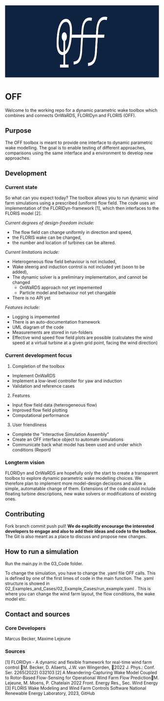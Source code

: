 <p align="center">
  <img width="880" height="240" src="https://github.com/TUDelft-DataDrivenControl/OFF/blob/main/99_Design/01_Logo/OFF_Logo_wide.png">
</p>

# OFF
Welcome to the working repo for a dynamic parametric wake toolbox which combines and connects OnWaRDS, FLORIDyn and FLORIS (OFF).
## Purpose
The OFF toolbox is meant to provide one interface to dynamic parametric wake modelling. The goal is to enable testing of different approaches, comparisons using the same interface and a environment to develop new approaches.

## Development
### Current state
So what can you expect today?
The toolbox allows you to run dynamic wind farm simulations using a prescribed (uniform) flow field. The code uses an implementation of the FLORIDyn-framework \[1\], which then interfaces to the FLORIS model \[2\].

*Current degrees of design-freedom include:*
- The flow field can change uniformly in direction and speed, 
- the FLORIS wake can be changed, 
- the number and location of turbines can be altered.

*Current limitations include:*
- Heterogeneous flow field behaviour is not included, 
- Wake steerig and induction control is not included yet (soon to be added), 
- The dynamic solver is a preliminary implementation, and cannot be changed
  -  OnWaRDS approach not yet impemented
  -  Particle model and behaviour not yet changable
-  There is no API yet

*Features include:*
- Logging is impemented
- There is an auto-documentation framework
- UML diagram of the code
- Measurements are stored in run-folders
- Effective wind speed flow field plots are possible (calculates the wind speed at a virtual turbine at a given grid point, facing the wind direction)

### Current development focus
1. Completion of the toolbox
  - Implement OnWaRDS
  - Implement a low-level controller for yaw and induction
  - Validation and reference cases
2. Features
  - Input flow field data (heterogeneous flow)
  - Improved flow field plotting
  - Computational performance
3. User friendliness
  - Complete the "Interactive Simulation Assembly"
  - Create an OFF interface object to automate simulations
  - Communicate back what model has been used and under which conditions (Report)

### Longterm vision
FLORIDyn and OnWaRDS are hopefully only the start to create a transparent toolbox to explore dynamic parametric wake modelling choices. We therefore plan to implement more model-design decisions and allow a simple, automatable change of them.
Extensions of the code could include floating turbine descriptions, new wake solvers or modifications of existing ones.

## Contributing
Fork branch commit push pull!
**We do explicitly encourage the interested developers to engage and also to add their ideas and code to the toolbox.**
The Git is also meant as a place to discuss and propose new changes.

## How to run a simulation
Run the main.py in the 03_Code folder.

To change the simulation, you have to change the .yaml file OFF calls. This is defined by one of the first limes of code in the main function. The .yaml structure is showed in 02_Examples_and_Cases/02_Example_Cases/run_example.yaml . This is where you can change the wind farm layout, the flow conditions, the wake model etc.

## Contact and sources
### Core Developers
Marcus Becker, Maxime Lejeune
### Sources
\[1\] FLORIDyn - A dynamic and flexible framework for real-time wind farm control M. Becker, D. Allaerts, J.W. van Wingerden, 2022 J. Phys.: Conf. Ser. 2265(2022) 032103
\[2\] A Meandering-Capturing Wake Model Coupled to Rotor-Based Flow-Sensing for Operational Wind Farm Flow PredictionM. Lejeune, M. Moens, P. Chatelain
2022 Front. Energy Res., Sec. Wind Energy
\[3\] FLORIS Wake Modeling and Wind Farm Controls Software
National Renewable Energy Laboratory, 2023, GitHub
